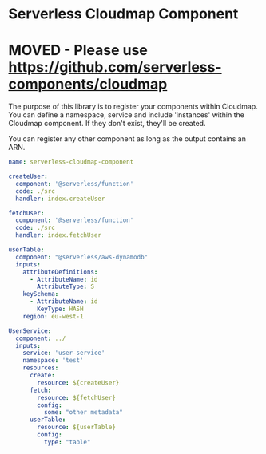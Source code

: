 # Serverless Cloudmap Component

# MOVED - Please use https://github.com/serverless-components/cloudmap 

The purpose of this library is to register your components within Cloudmap. You can define a namespace, service and include 'instances' within the Cloudmap component. If they don't exist, they'll be created.

You can register any other component as long as the output contains an ARN.

```yaml
name: serverless-cloudmap-component

createUser:
  component: '@serverless/function'
  code: ./src
  handler: index.createUser

fetchUser:
  component: '@serverless/function'
  code: ./src
  handler: index.fetchUser

userTable:
  component: "@serverless/aws-dynamodb"
  inputs:
    attributeDefinitions:
      - AttributeName: id
        AttributeType: S
    keySchema:
      - AttributeName: id
        KeyType: HASH
    region: eu-west-1

UserService:
  component: ../
  inputs:
    service: 'user-service'
    namespace: 'test'
    resources:
      create:
        resource: ${createUser}
      fetch:
        resource: ${fetchUser}
        config:
          some: "other metadata"
      userTable:
        resource: ${userTable}
        config:
          type: "table"
```
